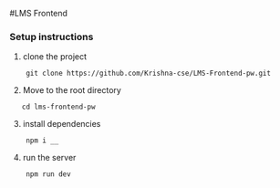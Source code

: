 #LMS Frontend

### Setup instructions
1. clone the project
```
    git clone https://github.com/Krishna-cse/LMS-Frontend-pw.git
```
2. Move to the root directory
```
   cd lms-frontend-pw
```

3. install dependencies
```
    npm i __
```

4. run the server
```
    npm run dev
```